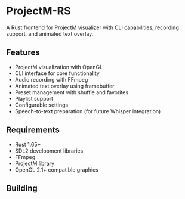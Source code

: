 # ProjectM-RS

A Rust frontend for ProjectM visualizer with CLI capabilities, recording support, and animated text overlay.

## Features

- ProjectM visualization with OpenGL
- CLI interface for core functionality
- Audio recording with FFmpeg
- Animated text overlay using framebuffer
- Preset management with shuffle and favorites
- Playlist support
- Configurable settings
- Speech-to-text preparation (for future Whisper integration)

## Requirements

- Rust 1.65+
- SDL2 development libraries
- FFmpeg
- ProjectM library
- OpenGL 2.1+ compatible graphics

## Building

